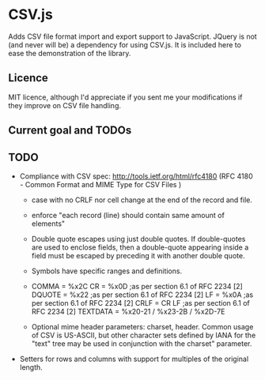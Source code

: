 CSV.js
======

Adds CSV file format import and export support to JavaScript. JQuery is not (and never will be)
a dependency for using CSV.js. It is included here to ease the demonstration of the library.

Licence
-------

MIT licence, although I'd appreciate if you sent me your modifications if they improve on CSV file
handling.

Current goal and TODOs
----------------------

TODO
----
* Compliance with CSV spec: http://tools.ietf.org/html/rfc4180  (RFC 4180 - Common Format and MIME Type for CSV Files )
	* case with no CRLF nor cell change at the end of the record and file.
	* enforce "each record (line) should contain same amount of elements"
	* Double quote escapes using just double quotes. If double-quotes are used to enclose fields, then a double-quote appearing inside a field must be escaped by preceding it with another double quote.
	* Symbols have specific ranges and definitions.
	* 
		COMMA = %x2C
		CR = %x0D ;as per section 6.1 of RFC 2234 [2]
		DQUOTE =  %x22 ;as per section 6.1 of RFC 2234 [2]
		LF = %x0A ;as per section 6.1 of RFC 2234 [2]
		CRLF = CR LF ;as per section 6.1 of RFC 2234 [2]
		TEXTDATA =  %x20-21 / %x23-2B / %x2D-7E
		
	* Optional mime header parameters: charset, header.
		Common usage of CSV is US-ASCII, but other character sets defined
		by IANA for the "text" tree may be used in conjunction with the
		charset" parameter.
* Setters for rows and columns with support for multiples of the original length.



